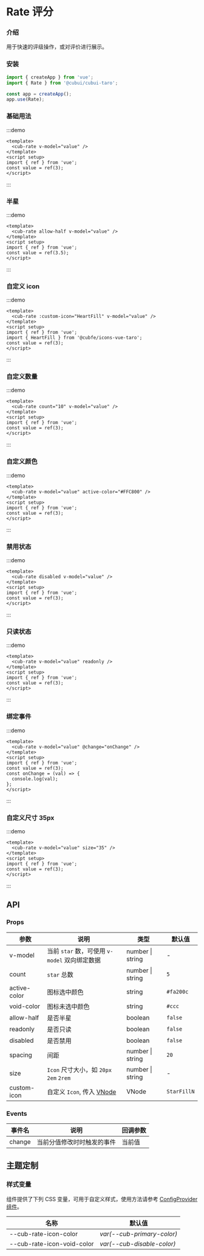 # Rate 评分

### 介绍

用于快速的评级操作，或对评价进行展示。

### 安装

```js
import { createApp } from 'vue';
import { Rate } from '@cubui/cubui-taro';

const app = createApp();
app.use(Rate);
```

### 基础用法

:::demo

```vue
<template>
  <cub-rate v-model="value" />
</template>
<script setup>
import { ref } from 'vue';
const value = ref(3);
</script>
```

:::

### 半星

:::demo

```vue
<template>
  <cub-rate allow-half v-model="value" />
</template>
<script setup>
import { ref } from 'vue';
const value = ref(3.5);
</script>
```

:::

### 自定义 icon

:::demo

```vue
<template>
  <cub-rate :custom-icon="HeartFill" v-model="value" />
</template>
<script setup>
import { ref } from 'vue';
import { HeartFill } from '@cubfe/icons-vue-taro';
const value = ref(3);
</script>
```

:::

### 自定义数量

:::demo

```vue
<template>
  <cub-rate count="10" v-model="value" />
</template>
<script setup>
import { ref } from 'vue';
const value = ref(3);
</script>
```

:::

### 自定义颜色

:::demo

```vue
<template>
  <cub-rate v-model="value" active-color="#FFC800" />
</template>
<script setup>
import { ref } from 'vue';
const value = ref(3);
</script>
```

:::

### 禁用状态

:::demo

```vue
<template>
  <cub-rate disabled v-model="value" />
</template>
<script setup>
import { ref } from 'vue';
const value = ref(3);
</script>
```

:::

### 只读状态

:::demo

```vue
<template>
  <cub-rate v-model="value" readonly />
</template>
<script setup>
import { ref } from 'vue';
const value = ref(3);
</script>
```

:::

### 绑定事件

:::demo

```vue
<template>
  <cub-rate v-model="value" @change="onChange" />
</template>
<script setup>
import { ref } from 'vue';
const value = ref(3);
const onChange = (val) => {
  console.log(val);
};
</script>
```

:::

### 自定义尺寸 35px

:::demo

```vue
<template>
  <cub-rate v-model="value" size="35" />
</template>
<script setup>
import { ref } from 'vue';
const value = ref(3);
</script>
```

:::

## API

### Props

| 参数         | 说明                                                                                                | 类型             | 默认值      |
| ------------ | --------------------------------------------------------------------------------------------------- | ---------------- | ----------- |
| v-model      | 当前 `star` 数，可使用 `v-model` 双向绑定数据                                                       | number \| string | -           |
| count        | `star` 总数                                                                                         | number \| string | `5`         |
| active-color | 图标选中颜色                                                                                        | string           | `#fa200c`   |
| void-color   | 图标未选中颜色                                                                                      | string           | `#ccc`      |
| allow-half   | 是否半星                                                                                            | boolean          | `false`     |
| readonly     | 是否只读                                                                                            | boolean          | `false`     |
| disabled     | 是否禁用                                                                                            | boolean          | `false`     |
| spacing      | 间距                                                                                                | number \| string | `20`        |
| size         | `Icon` 尺寸大小，如 `20px` `2em` `2rem`                                                             | number \| string | -           |
| custom-icon  | 自定义 `Icon`, 传入 [VNode](https://cn.vuejs.org/guide/extras/render-function.html#creating-vnodes) | VNode            | `StarFillN` |

### Events

| 事件名 | 说明                       | 回调参数 |
| ------ | -------------------------- | -------- |
| change | 当前分值修改时时触发的事件 | 当前值   |

## 主题定制

### 样式变量

组件提供了下列 CSS 变量，可用于自定义样式，使用方法请参考 [ConfigProvider 组件](#/zh-CN/component/configprovider)。

| 名称                       | 默认值                     |
| -------------------------- | -------------------------- |
| --cub-rate-icon-color      | _var(--cub-primary-color)_ |
| --cub-rate-icon-void-color | _var(--cub-disable-color)_ |
